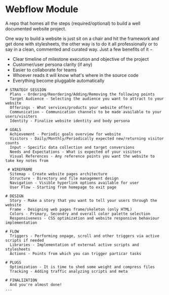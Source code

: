 # Webflow Module
A repo that homes all the steps (required/optional) to build a well documented website project.

One way to build a website is just sit on a chair and hit the framework and get done with stylesheets, the other way is to do it all professionally or to say in a clean, commented and curated way. Just a few benefits of it &minus;
- Clear timeline of milestone execution and objective of the project
- Customer/user persona clarity (if any)
- Easier to collaborate for teams
- Whoever reads it will know what's where in the source code
- Everything become pluggable automatically

```
# STRATEGY SESSION
  Plans - Ordering/Reordering/Adding/Removing the following points
  Target Audience - Selecting the audience you want to attract to your website
  Offerings - What services/products your website offers
  Communication - Communication channels to be made available to your users/visiters
  Identity - Finalize website identity and body persona

# GOALS
  Achievement - Periodic goals overview for website
  Visitors - Daily/Monthly/Periodically expected new/returning visitor counts
  Input - Specific data collection and target conversions
  Needs and Expectations - What is expected of your visitors
  Visual References - Any reference points you want the website to take key notes from
 
 # WIREFRAME
  Sitemap - Create website pages architecture
  Structure - Directory and file management design
  Navigation - Visible hyperlink options available for user
  User Flow - Starting from homepage to exit page

# DESIGN
  Story - Make a story that you want to tell your users through the website
  Frame - Designing web pages frame/skeleton (only HTML)
  Colors - Primary, Secondry and overall color palette selection
  Responsiveness - CSS optimization and website responsive behaviour implementation

# FLOW
  Triggers - Performing onpage, scroll and other triggers via active scripts if needed
  Libraries - Implementation of external active scripts and stylesheets
  Actions - Points from which you can trigger particar tasks

# PLUGS
  Optimization - It is time to shed some weight and compress files
  Tracking - Adding traffic analyzing scripts and meta

# FINALIZATION
  And you're almost done!
...
```
